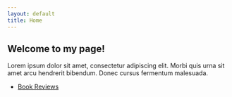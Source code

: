 ```yaml
---
layout: default
title: Home
---
```


<div class="container">
    <div class="profile-image"></div>
    <div class="intro-text">
        <h2>Welcome to my page!</h2>
        <p>Lorem ipsum dolor sit amet, consectetur adipiscing elit. Morbi quis urna sit amet arcu hendrerit bibendum. Donec cursus fermentum malesuada.</p>
        <ul>
            <li><a href="{{ site.baseurl }}/docs/books/index.html">Book Reviews</a></li>
        </ul>
    </div>
</div>
